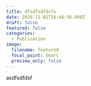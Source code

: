 ```yaml
---
title: dfsdfsdfdsfs
date: 2020-11-02T16:44:56.600Z
draft: false
featured: false
categories:
  - Publication
image:
  filename: featured
  focal_point: Smart
  preview_only: false
---
```

asdfsdfdsf